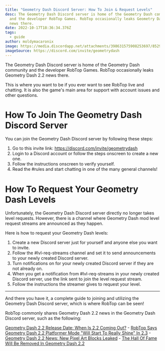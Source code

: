 ```yaml
---
title: "Geometry Dash Discord Server: How To Join & Request Levels"
desc: The Geometry Dash Discord server is home of the Geometry Dash community
  and the developer RobTop Games. RobTop occasionally leaks Geometry Dash 2.2
  news there.
date: 2022-10-17T18:36:34.376Z
tags:
  - guide
author: moldymacaronix
image: https://media.discordapp.net/attachments/398631575908253697/852960785705336872/image0.jpg
imageSource: https://discord.com/invite/geometrydash
---
```

The Geometry Dash Discord server is home of the Geometry Dash community and the developer RobTop Games. RobTop occasionally leaks Geometry Dash 2.2 news there.

This is where you want to be if you ever want to see RobTop live and chatting. It is also the game's main area for support with account issues and other questions.

# How To Join The Geometry Dash Discord Server

You can join the Geometry Dash Discord server by following these steps:

1. Go to this invite link: <https://discord.com/invite/geometrydash>
2. Login to a Discord account or follow the steps onscreen to create a new one.
3. Follow the instructions onscreen to verify yourself.
4. R﻿ead the #rules and start chatting in one of the many general channels!

# H﻿ow To Request Your Geometry Dash Levels

Unfortunately, the Geometry Dash Discord server directly no longer takes level requests. However, there is a channel where Geometry Dash mod level request streams are announced as they happen.

Here is how to request your Geometry Dash levels:

1. Create a new Discord server just for yourself and anyone else you want to invite.
2. Follow the #lvl-req-streams channel and set it to send announcements to your newly created Discord server.
3. Turn notifications on for your newly created Discord server if they are not already on.
4. W﻿hen you get a notification from #lvl-req-streams in your newly created Discord server, use the link sent to join the level request stream.
5. Follow the instructions the streamer gives to request your level.

- - -

And there you have it, a complete guide to joining and utilizing the Geometry Dash Discord server, which is where RobTop can be seen!

RobTop commonly shares Geometry Dash 2.2 news in the Geometry Dash Discord server, such as the following:

[Geometry Dash 2.2 Release Date: When Is 2.2 Coming Out?](/posts/geometry-dash-2-2-release-date/) - [﻿RobTop Says Geometry Dash 2.2 Platformer Mode "Will Start To Really Shine" In 2.3](/posts/robtop-says-geometry-dash-2-2-platformer-mode-will-start-to-really-shine-in-2-3/) - [Geometry Dash 2.2 News: New Pixel Art Blocks Leaked](/posts/geometry-dash-2-2-news-new-pixel-art-blocks-leaked/) - [The Hall Of Fame Will Be Removed In Geometry Dash 2.2](/posts/hall-of-fame-will-be-removed/)